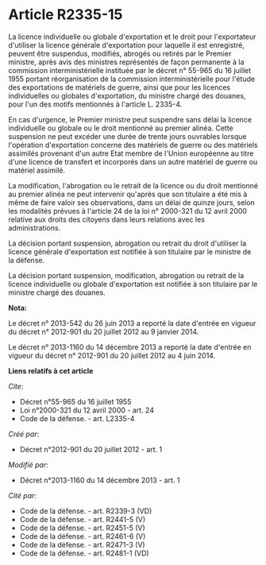 # Article R2335-15

La licence individuelle ou globale d'exportation et le droit pour l'exportateur d'utiliser la licence générale d'exportation
pour laquelle il est enregistré, peuvent être suspendus, modifiés, abrogés ou retirés par le Premier ministre, après avis des
ministres représentés de façon permanente à la commission interministérielle instituée par le décret n° 55-965 du 16 juillet
1955 portant réorganisation de la commission interministérielle pour l'étude des exportations de matériels de guerre, ainsi
que pour les licences individuelles ou globales d'exportation, du ministre chargé des douanes, pour l'un des motifs
mentionnés à l'article L. 2335-4. 

En cas d'urgence, le Premier ministre peut suspendre sans délai la licence individuelle ou globale ou le droit mentionné au
premier alinéa. Cette suspension ne peut excéder une durée de trente jours ouvrables lorsque l'opération d'exportation
concerne des matériels de guerre ou des matériels assimilés provenant d'un autre Etat membre de l'Union européenne au titre
d'une licence de transfert et incorporés dans un autre matériel de guerre ou matériel assimilé. 

La modification, l'abrogation ou le retrait de la licence ou du droit mentionné au premier alinéa ne peut intervenir qu'après
que son titulaire a été mis à même de faire valoir ses observations, dans un délai de quinze jours, selon les modalités
prévues à l'article 24 de la loi n° 2000-321 du 12 avril 2000 relative aux droits des citoyens dans leurs relations avec les
administrations. 

La décision portant suspension, abrogation ou retrait du droit d'utiliser la licence générale d'exportation est notifiée à
son titulaire par le ministre de la défense. 

La décision portant suspension, modification, abrogation ou retrait de la licence individuelle ou globale d'exportation est
notifiée à son titulaire par le ministre chargé des douanes.

**Nota:**

Le décret n° 2013-542 du 26 juin 2013 a reporté la date d'entrée en vigueur du décret n° 2012-901 du 20 juillet 2012 au 9
janvier 2014.

Le décret n° 2013-1160 du 14 décembre 2013 a reporté la date d'entrée en vigueur du décret n° 2012-901 du 20 juillet 2012 au
4 juin 2014.

**Liens relatifs à cet article**

_Cite_:

  - Décret n°55-965 du 16 juillet 1955
  - Loi n°2000-321 du 12 avril 2000 - art. 24
  - Code de la défense. - art. L2335-4

_Créé par_:

  - Décret n°2012-901 du 20 juillet 2012 - art. 1

_Modifié par_:

  - Décret n°2013-1160 du 14 décembre 2013 - art. 1

_Cité par_:

  - Code de la défense. - art. R2339-3 (VD)
  - Code de la défense. - art. R2441-5 (V)
  - Code de la défense. - art. R2451-5 (V)
  - Code de la défense. - art. R2461-6 (V)
  - Code de la défense. - art. R2471-3 (V)
  - Code de la défense. - art. R2481-1 (VD)
